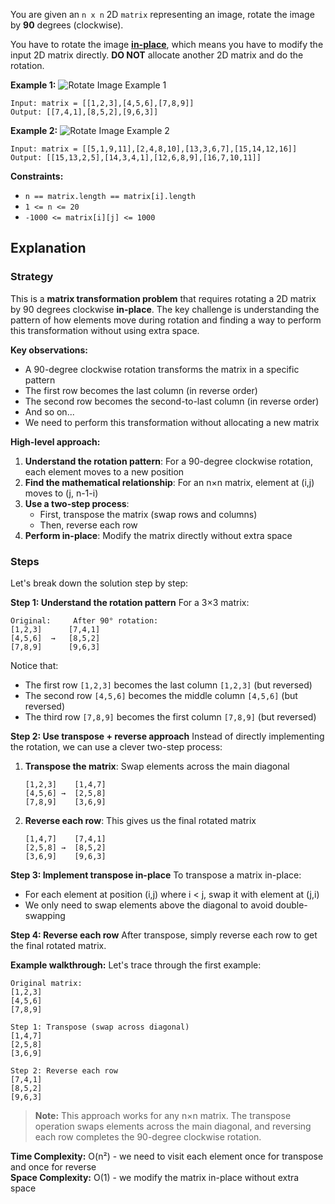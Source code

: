 You are given an `n x n` 2D `matrix` representing an image, rotate the image by **90** degrees (clockwise).

You have to rotate the image **[in-place](https://en.wikipedia.org/wiki/In-place_algorithm)**, which means you have to modify the input 2D matrix directly. **DO NOT** allocate another 2D matrix and do the rotation.

**Example 1:**
![Rotate Image Example 1](https://assets.leetcode.com/uploads/2020/08/28/mat1.jpg)

```raw
Input: matrix = [[1,2,3],[4,5,6],[7,8,9]]
Output: [[7,4,1],[8,5,2],[9,6,3]]
```

**Example 2:**
![Rotate Image Example 2](https://assets.leetcode.com/uploads/2020/08/28/mat2.jpg)

```raw
Input: matrix = [[5,1,9,11],[2,4,8,10],[13,3,6,7],[15,14,12,16]]
Output: [[15,13,2,5],[14,3,4,1],[12,6,8,9],[16,7,10,11]]
```

**Constraints:**
- `n == matrix.length == matrix[i].length`
- `1 <= n <= 20`
- `-1000 <= matrix[i][j] <= 1000`

## Explanation

### Strategy

This is a **matrix transformation problem** that requires rotating a 2D matrix by 90 degrees clockwise **in-place**. The key challenge is understanding the pattern of how elements move during rotation and finding a way to perform this transformation without using extra space.

**Key observations:**
- A 90-degree clockwise rotation transforms the matrix in a specific pattern
- The first row becomes the last column (in reverse order)
- The second row becomes the second-to-last column (in reverse order)
- And so on...
- We need to perform this transformation without allocating a new matrix

**High-level approach:**
1. **Understand the rotation pattern**: For a 90-degree clockwise rotation, each element moves to a new position
2. **Find the mathematical relationship**: For an n×n matrix, element at (i,j) moves to (j, n-1-i)
3. **Use a two-step process**: 
   - First, transpose the matrix (swap rows and columns)
   - Then, reverse each row
4. **Perform in-place**: Modify the matrix directly without extra space

### Steps

Let's break down the solution step by step:

**Step 1: Understand the rotation pattern**
For a 3×3 matrix:

```raw
Original:     After 90° rotation:
[1,2,3]      [7,4,1]
[4,5,6]  →   [8,5,2]
[7,8,9]      [9,6,3]
```

Notice that:
- The first row `[1,2,3]` becomes the last column `[1,2,3]` (but reversed)
- The second row `[4,5,6]` becomes the middle column `[4,5,6]` (but reversed)
- The third row `[7,8,9]` becomes the first column `[7,8,9]` (but reversed)

**Step 2: Use transpose + reverse approach**
Instead of directly implementing the rotation, we can use a clever two-step process:

1. **Transpose the matrix**: Swap elements across the main diagonal
   ```raw
   [1,2,3]    [1,4,7]
   [4,5,6] →  [2,5,8]
   [7,8,9]    [3,6,9]
   ```

2. **Reverse each row**: This gives us the final rotated matrix
   ```raw
   [1,4,7]    [7,4,1]
   [2,5,8] →  [8,5,2]
   [3,6,9]    [9,6,3]
   ```

**Step 3: Implement transpose in-place**
To transpose a matrix in-place:
- For each element at position (i,j) where i < j, swap it with element at (j,i)
- We only need to swap elements above the diagonal to avoid double-swapping

**Step 4: Reverse each row**
After transpose, simply reverse each row to get the final rotated matrix.

**Example walkthrough:**
Let's trace through the first example:

```raw
Original matrix:
[1,2,3]
[4,5,6]
[7,8,9]

Step 1: Transpose (swap across diagonal)
[1,4,7]
[2,5,8]
[3,6,9]

Step 2: Reverse each row
[7,4,1]
[8,5,2]
[9,6,3]
```

> **Note:** This approach works for any n×n matrix. The transpose operation swaps elements across the main diagonal, and reversing each row completes the 90-degree clockwise rotation.

**Time Complexity:** O(n²) - we need to visit each element once for transpose and once for reverse  
**Space Complexity:** O(1) - we modify the matrix in-place without extra space 